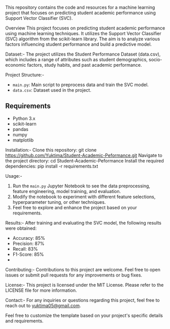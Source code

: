 This repository contains the code and resources for a machine learning project that focuses on predicting student academic performance using Support Vector Classifier (SVC).

Overview
This project focuses on predicting student academic performance using machine learning techniques. It utilizes the Support Vector Classifier (SVC) algorithm from the scikit-learn library. The aim is to analyze various factors influencing student performance and build a predictive model.

Dataset:-
The project utilizes the Student Performance Dataset (data.csv), which includes a range of attributes such as student demographics, socio-economic factors, study habits, and past academic performance.

Project Structure:-
- `main.py`: Main script to preprocess data and train the SVC model.
- `data.csv`: Dataset used in the project.

## Requirements
- Python 3.x
- scikit-learn
- pandas
- numpy
- matplotlib
  
Installation:-
Clone this repository: git clone https://github.com/Yuktima/Student-Academic-Peformance.git
Navigate to the project directory: cd Student-Academic-Peformance
Install the required dependencies: pip install -r requirements.txt

Usage:-
1. Run the `main.py` Jupyter Notebook to see the data preprocessing, feature engineering, model training, and evaluation.
2. Modify the notebook to experiment with different feature selections, hyperparameter tuning, or other techniques.
3. Feel free to explore and enhance the project based on your requirements.

Results:-
After training and evaluating the SVC model, the following results were obtained:

- Accuracy: 85%
- Precision: 87%
- Recall: 83%
- F1-Score: 85%
- 
Contributing:-
Contributions to this project are welcome. Feel free to open issues or submit pull requests for any improvements or bug fixes.

License:-
This project is licensed under the MIT License. Please refer to the LICENSE file for more information.

Contact:-
For any inquiries or questions regarding this project, feel free to reach out to yuktima05@gmail.com.

Feel free to customize the template based on your project's specific details and requirements.
